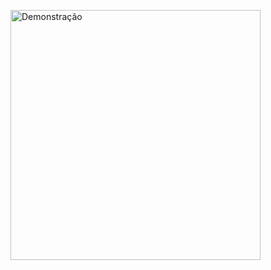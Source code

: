 <img src="![Captura de tela de 2024-10-23 09-48-02](https://github.com/user-attachments/assets/8a25a3e7-78d0-4316-b6b9-40553f66659d)
" alt="Demonstração" width="400" />
